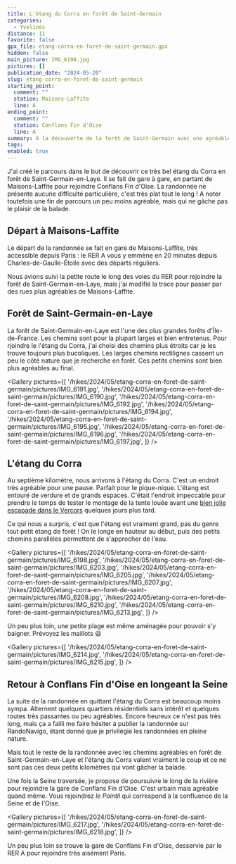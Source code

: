 ```yaml
---
title: L'étang du Corra en forêt de Saint-Germain
categories:
  - Yvelines
distance: 11
favorite: false
gpx_file: etang-corra-en-foret-de-saint-germain.gpx
hidden: false
main_picture: IMG_6198.jpg
pictures: []
publication_date: "2024-05-20"
slug: etang-corra-en-foret-de-saint-germain
starting_point:
  comment: ""
  station: Maisons-Laffite
  line: A
ending_point:
  comment: ""
  station: Conflans Fin d'Oise
  line: A
summary: A la découverte de la forêt de Saint-Germain avec une agréable pause à l'étang du Corra.
tags:
enabled: true
---
```


J'ai créé le parcours dans le but de découvrir ce très bel étang du Corra en forêt de Saint-Germain-en-Laye. Il se fait de gare à gare, en partant de Maisons-Laffite pour rejoindre Conflans Fin d'Oise. La randonnée ne présente aucune difficulté particulière, c'est très plat tout le long ! A noter toutefois une fin de parcours un peu moins agréable, mais qui ne gâche pas le plaisir de la balade.

## Départ à Maisons-Laffite

Le départ de la randonnée se fait en gare de Maisons-Laffite, très accessible depuis Paris : le RER A vous y emmène en 20 minutes depuis Charles-de-Gaulle-Étoile avec des départs réguliers.

Nous avions suivi la petite route le long des voies du RER pour rejoindre la forêt de Saint-Germain-en-Laye, mais j'ai modifié la trace pour passer par des rues plus agréables de Maisons-Laffite.

## Forêt de Saint-Germain-en-Laye

La forêt de Saint-Germain-en-Laye est l'une des plus grandes forêts d'Île-de-France. Les chemins sont pour la plupart larges et bien entretenus. Pour rjoindre le l'étang du Corra, j'ai choisi des chemins plus étroits car je les trouve toujours plus bucoliques. Les larges chemins rectilignes cassent un peu le côté nature que je recherche en forêt. Ces petits chemins sont bien plus agréables au final.

<Gallery pictures={[
'/hikes/2024/05/etang-corra-en-foret-de-saint-germain/pictures/IMG_6191.jpg',
'/hikes/2024/05/etang-corra-en-foret-de-saint-germain/pictures/IMG_6190.jpg',
'/hikes/2024/05/etang-corra-en-foret-de-saint-germain/pictures/IMG_6192.jpg',
'/hikes/2024/05/etang-corra-en-foret-de-saint-germain/pictures/IMG_6194.jpg',
'/hikes/2024/05/etang-corra-en-foret-de-saint-germain/pictures/IMG_6195.jpg',
'/hikes/2024/05/etang-corra-en-foret-de-saint-germain/pictures/IMG_6196.jpg',
'/hikes/2024/05/etang-corra-en-foret-de-saint-germain/pictures/IMG_6197.jpg',
]} />

## L'étang du Corra

Au septième kilomètre, nous arrivons à l'étang du Corra. C'est un endroit très agréable pour une pause. Parfait pour le pique-nique. L'étang est entouré de verdure et de grands espaces. C'était l'endroit impeccable pour prendre le temps de tester le montage de la tente louée avant une [bien jolie escapade dans le Vercors](https://www.escapades-sans-voiture.fr/randonnee-de-3-jours-dans-le-vercors-au-mont-aiguille/) quelques jours plus tard.

Ce qui nous a surpris, c'est que l'étang est vraiment grand, pas du genre tout petit étang de forêt ! On le longe en hauteur au début, puis des petits chemins parallèles permettent de s'approcher de l'eau.

<Picture
  src="/hikes/2024/05/etang-corra-en-foret-de-saint-germain/pictures/IMG_6198.jpg"
  caption="Arrivée à l'étang du Corra."
/>

<Gallery pictures={[
'/hikes/2024/05/etang-corra-en-foret-de-saint-germain/pictures/IMG_6198.jpg',
'/hikes/2024/05/etang-corra-en-foret-de-saint-germain/pictures/IMG_6203.jpg',
'/hikes/2024/05/etang-corra-en-foret-de-saint-germain/pictures/IMG_6205.jpg',
'/hikes/2024/05/etang-corra-en-foret-de-saint-germain/pictures/IMG_6207.jpg',
'/hikes/2024/05/etang-corra-en-foret-de-saint-germain/pictures/IMG_6208.jpg',
'/hikes/2024/05/etang-corra-en-foret-de-saint-germain/pictures/IMG_6210.jpg',
'/hikes/2024/05/etang-corra-en-foret-de-saint-germain/pictures/IMG_6213.jpg',
]} />

Un peu plus loin, une petite plage est même aménagée pour pouvoir s'y baigner. Prévoyez les maillots 😃

<Gallery pictures={[
'/hikes/2024/05/etang-corra-en-foret-de-saint-germain/pictures/IMG_6214.jpg',
'/hikes/2024/05/etang-corra-en-foret-de-saint-germain/pictures/IMG_6215.jpg',
]} />

## Retour à Conflans Fin d'Oise en longeant la Seine

La suite de la randonnée en quittant l'étang du Corra est beaucoup moins sympa. Alternent quelques quartiers résidentiels sans intérêt et quelques routes très passantes ou peu agréables. Encore heureux ce n'est pas très long, mais ça a failli me faire hésiter à publier la randonnée sur RandoNavigo, étant donné que je privilégie les randonnées en pleine nature.

Mais tout le reste de la randonnée avec les chemins agréables en forêt de Saint-Germain-en-Laye et l'étang du Corra valent vraiment le coup et ce ne sont pas ces deux petits kilomètres qui vont gâcher la balade.

Une fois la Seine traversée, je propose de poursuivre le long de la rivière pour rejoindre la gare de Conflans Fin d'Oise. C'est urbain mais agréable quand même. Vous rejoindrez _le Pointil_ qui correspond à la confluence de la Seine et de l'Oise.

<Gallery pictures={[
'/hikes/2024/05/etang-corra-en-foret-de-saint-germain/pictures/IMG_6217.jpg',
'/hikes/2024/05/etang-corra-en-foret-de-saint-germain/pictures/IMG_6218.jpg',
]} />

Un peu plus loin se trouve la gare de Conflans Fin d'Oise, desservie par le RER A pour rejoindre très aisément Paris.

